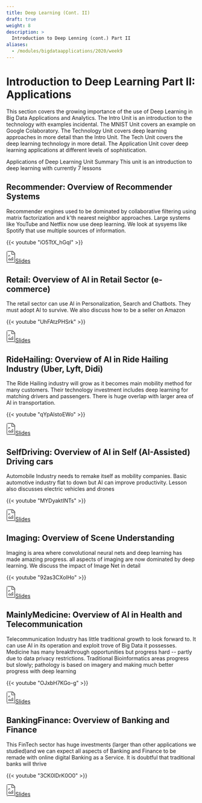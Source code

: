 ```yaml
---
title: Deep Learning (Cont. II)
draft: true
weight: 8
description: >
  Introduction to Deep Lenning (cont.) Part II
aliases:
  - /modules/bigdataapplications/2020/week9
---
```



# Introduction to Deep Learning Part II: Applications

This section covers the growing importance of the use of Deep Learning in Big Data Applications and Analytics. The Intro Unit is an introduction to the technology with examples incidental. The MNIST Unit covers an example on Google Colaboratory. The Technology Unit covers deep learning approaches in more detail than the Intro Unit. The Tech Unit covers the deep learning technology in more detail. The Application Unit cover deep learning applications at different levels of sophistication.

Applications of Deep Learning Unit Summary
This unit is an introduction to deep learning with currently 7 lessons

## Recommender: Overview of Recommender Systems

Recommender engines used to be dominated by collaborative filtering using matrix factorization and k'th nearest neighbor approaches. Large systems like YouTube and Netflix now use deep learning. We look at sysyems like Spotify that use multiple sources of information.

{{< youtube "iO5TtX_hGqI" >}}

[![Image](/images/presentation.png)Slides](https://drive.google.com/open?id=1PnqQjj24x-DPhA9KL2ed1Jn2gbtClOMQ6I16vR4MlK8)

## Retail: Overview of AI in Retail Sector (e-commerce)

The retail sector can use AI in Personalization, Search and Chatbots. They must adopt  AI to survive. We also discuss how to be a seller on Amazon

{{< youtube "UhFAtzPHSrk" >}}

[![Image](/images/presentation.png)Slides](https://drive.google.com/open?id=1HUiHyTQpIhAoTl6WCKrCc9QENaZsSI0d97M87JAiNA8)

## RideHailing: Overview of AI in Ride Hailing Industry (Uber, Lyft, Didi)

The Ride Hailing industry will grow as it becomes main mobility method for many customers. Their technology investment includes deep learning for matching drivers and passengers. There is huge overlap with larger area of AI in transportation.

{{< youtube "qYpAlstoEWo" >}}

[![Image](/images/presentation.png)Slides](https://drive.google.com/open?id=1DZWPxzkTL0Xj_VP1Sr8JymIAcXCXzjXM0nGOKnq4sdk)

## SelfDriving: Overview of AI in Self (AI-Assisted) Driving cars

Automobile Industry needs to remake itself as mobility companies. Basic automotive industry flat to down but AI can improve productivity. Lesson also discusses electric vehicles and drones

{{< youtube "MYDyaktINTs" >}}

[![Image](/images/presentation.png)Slides](https://drive.google.com/open?id=1cLW7sHNXXrB2D26iZorVmEXpQ-b1O8nt4m1bUgLgJXg)

## Imaging: Overview of Scene Understanding

Imaging is area where convolutional neural nets and deep learning has made amazing progress. all aspects of imaging are now dominated by deep learning. We discuss the impact of Image Net in detail

{{< youtube "92as3CXolHo" >}}

[![Image](/images/presentation.png)Slides](https://drive.google.com/open?id=1d9MoXvzPOdC8Ap1CrkPSNlLES_d-ofRYCOYVEVLrwRI)

## MainlyMedicine: Overview of AI in Health and Telecommunication

Telecommunication Industry has little traditional growth to look forward to. It can use AI in its operation and exploit trove of Big Data it possesses. Medicine has many breakthrough opportunities but progress hard -- partly due to data privacy restrictions. Traditional Bioinformatics areas progress but slowly; pathology is based on imagery and making much better progress with deep learning

{{< youtube "OJxbH7KGo-g" >}}

[![Image](/images/presentation.png)Slides](https://drive.google.com/open?id=1d6VP1TwoaxLSkLbgfpD0-RYJ7SjQ-gI-2312i2QHfpQ)

## BankingFinance: Overview of Banking and Finance

This FinTech sector has huge investments (larger than other applications we studied)and we can expect all aspects of Banking and Finance to be remade with online digital Banking as a Service. It is doubtful that traditional banks will thrive

{{< youtube "3CK0lDrK0O0" >}}

[![Image](/images/presentation.png)Slides](https://drive.google.com/open?id=1DMuGUPL_NNSXkCjfTHLQyD9Bk7KmkVGFRr7DwQMPgS8)


